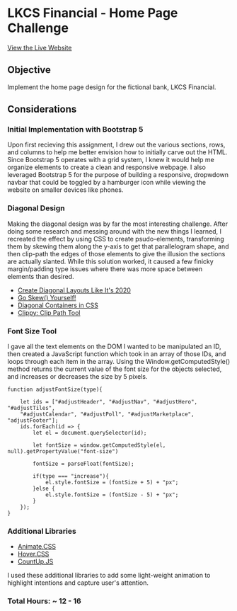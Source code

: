 # LKCS Financial - Home Page Challenge
[View the Live Website](https://shyann-lkcs.netlify.app)

## Objective
Implement the home page design for the fictional bank, LKCS Financial.

## Considerations
### Initial Implementation with Bootstrap 5

Upon first recieving this assignment, I drew out the various sections, rows, and columns to help me better envision 
how to initially carve out the HTML. Since Bootstrap 5 operates with a grid system, I knew it would help me organize elements to create 
a clean and responsive webpage. I also leveraged Bootstrap 5 for the purpose of building a responsive, dropwdown navbar that could be toggled by a 
hamburger icon while viewing the website on smaller devices like phones.

### Diagonal Design

Making the diagonal design was by far the most interesting challenge. After doing some research and messing around with the new things I learned, 
I recreated the effect by using CSS to create psudo-elements, transforming them by skewing them along the y-axis to get that parallelogram shape, 
and then clip-path the edges of those elements to give the illusion the sections are actually slanted. While this solution worked, it caused a few 
finicky margin/padding type issues where there was more space between elements than desired.
  - [Create Diagonal Layouts Like It's 2020](https://9elements.com/blog/pure-css-diagonal-layouts/)
  - [Go Skew() Yourself!](https://www.youtube.com/watch?v=dDtJPv7DlDU)
  - [Diagonal Containers in CSS](https://codyhouse.co/blog/post/css-diagonal-containers)
  - [Clippy: Clip Path Tool](https://bennettfeely.com/clippy/)

### Font Size Tool

I gave all the text elements on the DOM I wanted to be manipulated an ID, then created a JavaScript function which took in an array of those IDs, 
and loops through each item in the array. Using the Window.getComputedStyle() method returns the current value of the font size for the objects selected, 
and increases or decreases the size by 5 pixels.

```
function adjustFontSize(type){

    let ids = ["#adjustHeader", "#adjustNav", "#adjustHero", "#adjustTiles", 
    "#adjustCalendar", "#adjustPoll", "#adjustMarketplace", "adjustFooter"];
    ids.forEach(id => {
        let el = document.querySelector(id);

        let fontSize = window.getComputedStyle(el, null).getPropertyValue("font-size")

        fontSize = parseFloat(fontSize);

        if(type === "increase"){
            el.style.fontSize = (fontSize + 5) + "px";
        }else {
            el.style.fontSize = (fontSize - 5) + "px";
        }
    });
}
```

### Additional Libraries

- [Animate.CSS](https://animate.style/)
- [Hover.CSS](https://ianlunn.github.io/Hover/)
- [CountUp.JS](https://inorganik.github.io/countUp.js/)

I used these additional libraries to add some light-weight animation to highlight intentions and capture user's attention.

### Total Hours: ~ 12 - 16



